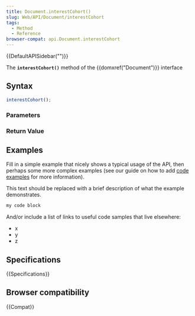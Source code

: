 ```yaml
---
title: Document.interestCohort()
slug: Web/API/Document/interestCohort
tags:
  - Method
  - Reference
browser-compat: api.Document.interestCohort
---
```

{{DefaultAPISidebar("")}}

The **`interestCohort()`** method of the {{domxref("Document")}} interface 

## Syntax

```js
interestCohort();
```

### Parameters



### Return Value



## Examples

Fill in a simple example that nicely shows a typical usage of the API, then perhaps some more complex examples (see our guide on how to add [code examples](/en-US/docs/MDN/Contribute/Structures/Code_examples) for more information).

This text should be replaced with a brief description of what the example demonstrates.

```js
my code block
```

And/or include a list of links to useful code samples that live elsewhere:

*   x
*   y
*   z

## Specifications

{{Specifications}}

## Browser compatibility

{{Compat}}

